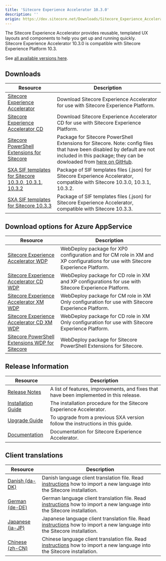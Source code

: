 ```yaml
---
title: 'Sitecore Experience Accelerator 10.3.0'
description: ''
origin: https://dev.sitecore.net/Downloads/Sitecore_Experience_Accelerator/10x/Sitecore_Experience_Accelerator_1030
---
```


The Sitecore Experience Accelerator provides reusable, templated UX layouts and components to help you get up and running quickly.\
Sitecore Experience Accelerator 10.3.0 is compatible with Sitecore Experience Platform 10.3.

See [all available versions here](/downloads/Sitecore_Experience_Accelerator).

## Downloads

| Resource                                                                                                                                                                                                                                                    | Description                                                                                                                  |
| ----------------------------------------------------------------------------------------------------------------------------------------------------------------------------------------------------------------------------------------------------------- | ---------------------------------------------------------------------------------------------------------------------------- |
| [Sitecore Experience Accelerator](https://scdp.blob.core.windows.net/downloads/Sitecore%20Experience%20Accelerator/10x/Sitecore%20Experience%20Accelerator%201030/Secure/Sitecore%20Experience%20Accelerator%2010.3.0%20rev.%2000074.zip)                   | Download Sitecore Experience Accelerator for use with Sitecore Experience Platform.                                          |
| [Sitecore Experience Accelerator CD](https://scdp.blob.core.windows.net/downloads/Sitecore%20Experience%20Accelerator/10x/Sitecore%20Experience%20Accelerator%201030/Secure/Sitecore%20Experience%20Accelerator%2010.3.0%20rev.%2000074%20CD.zip)           | Download Sitecore Experience Accelerator CD for use with Sitecore Experience Platform.                                       |
| [Sitecore PowerShell Extensions for Sitecore](https://scdp.blob.core.windows.net/downloads/Sitecore%20Experience%20Accelerator/10x/Sitecore%20Experience%20Accelerator%201030/Secure/Sitecore.PowerShell.Extensions-6.4-IAR.zip)                            | Package for Sitecore PowerShell Extensions for Sitecore. Note: config files that have been disabled by default are not included in this package; they can be dowloaded from [here on GitHub](https://github.com/SitecorePowerShell/Console/releases/tag/6.4). |
| [SXA SIF templates for Sitecore 10.3.0, 10.3.1, 10.3.2](https://scdp.blob.core.windows.net/downloads/Sitecore%20Experience%20Accelerator/10x/Sitecore%20Experience%20Accelerator%201030/Secure/SXA%20SIF%20Templates%2010.3.0%20rev.%2000074.zip)               | Package of SIF templates files (.json) for Sitecore Experience Accelerator, compatible with Sitecore 10.3.0, 10.3.1, 10.3.2. |
| [SXA SIF templates for Sitecore 10.3.3](https://scdp.blob.core.windows.net/downloads/Sitecore%20Experience%20Accelerator/10x/Sitecore%20Experience%20Accelerator%201030/Secure/SXA%20SIF%20Templates%2010.3.0%20rev.%2000093%20for%20Sitecore%2010.3.3.zip) | Package of SIF templates files (.json) for Sitecore Experience Accelerator, compatible with Sitecore 10.3.3.                 |

## Download options for Azure AppService

| Resource                                                                                                                                                                                                                                                            | Description                                                                                                                    |
| ------------------------------------------------------------------------------------------------------------------------------------------------------------------------------------------------------------------------------------------------------------------- | ------------------------------------------------------------------------------------------------------------------------------ |
| [Sitecore Experience Accelerator WDP](https://scdp.blob.core.windows.net/downloads/Sitecore%20Experience%20Accelerator/10x/Sitecore%20Experience%20Accelerator%201030/Secure/Sitecore%20Experience%20Accelerator%2010.3.0%20rev.%2000074.scwdp.zip)                 | WebDeploy package for XP0 configuration and for CM role in XM and XP configurations for use with Sitecore Experience Platform. |
| [Sitecore Experience Accelerator CD WDP](https://scdp.blob.core.windows.net/downloads/Sitecore%20Experience%20Accelerator/10x/Sitecore%20Experience%20Accelerator%201030/Secure/Sitecore%20Experience%20Accelerator%2010.3.0%20rev.%2000074%20CD.scwdp.zip)         | WebDeploy package for CD role in XM and XP configurations for use with Sitecore Experience Platform.                           |
| [Sitecore Experience Accelerator XM WDP](https://scdp.blob.core.windows.net/downloads/Sitecore%20Experience%20Accelerator/10x/Sitecore%20Experience%20Accelerator%201030/Secure/Sitecore%20Experience%20Accelerator%20XM%2010.3.0%20rev.%2000074.scwdp.zip)         | WebDeploy package for CM role in XM Only configuration for use with Sitecore Experience Platform.                              |
| [Sitecore Experience Accelerator CD XM WDP](https://scdp.blob.core.windows.net/downloads/Sitecore%20Experience%20Accelerator/10x/Sitecore%20Experience%20Accelerator%201030/Secure/Sitecore%20Experience%20Accelerator%20XM%2010.3.0%20rev.%2000074%20CD.scwdp.zip) | WebDeploy package for CD role in XM Only configuration for use with Sitecore Experience Platform.                              |
| [Sitecore PowerShell Extensions WDP for Sitecore](https://scdp.blob.core.windows.net/downloads/Sitecore%20Experience%20Accelerator/10x/Sitecore%20Experience%20Accelerator%201030/Secure/Sitecore.PowerShell.Extensions-6.4-IAR.scwdp.zip)                          | WebDeploy package for Sitecore PowerShell Extensions for Sitecore.                                                             |

## Release Information

| Resource                                                                                                                                                                                              | Description                                                                             |
| ----------------------------------------------------------------------------------------------------------------------------------------------------------------------------------------------------- | --------------------------------------------------------------------------------------- |
| [Release Notes](/downloads/Sitecore_Experience_Accelerator/10x/Sitecore_Experience_Accelerator_1030/Release_Notes)                                                                                    | A list of features, improvements, and fixes that have been implemented in this release. |
| [Installation Guide](https://scdp.blob.core.windows.net/downloads/Sitecore%20Experience%20Accelerator/10x/Sitecore%20Experience%20Accelerator%201030/Secure/SXA_10_3_0_installation_guide-pdf-en.pdf) | The installation procedure for the Sitecore Experience Accelerator.                     |
| [Upgrade Guide](https://scdp.blob.core.windows.net/downloads/Sitecore%20Experience%20Accelerator/10x/Sitecore%20Experience%20Accelerator%201030/Secure/SXA_10_3_0_upgrade_guide-pdf-en.pdf)           | To upgrade from a previous SXA version follow the instructions in this guide.           |
| [Documentation](https://doc.sitecore.com/developers/sxa/103/sitecore-experience-accelerator/en/index-en.html)                                                                                         | Documentation for Sitecore Experience Accelerator.                                      |

## Client translations

| Resource                                                                                                                                                                                                                               | Description                                                                                                                                                                                                                                     |
| -------------------------------------------------------------------------------------------------------------------------------------------------------------------------------------------------------------------------------------- | ----------------------------------------------------------------------------------------------------------------------------------------------------------------------------------------------------------------------------------------------- |
| [Danish (da-DK)](<https://scdp.blob.core.windows.net/downloads/Sitecore%20Experience%20Accelerator/10x/Sitecore%20Experience%20Accelerator%201030/Secure/Sitecore%20Experience%20Accelerator%2010.3.0%20rev.%2000074%20(da-DK).zip>)   | Danish language client translation file. Read [instructions](https://doc.sitecore.com/xp/en/developers/sxa/103/sitecore-experience-accelerator/change-the-sxa-gui-language.html) how to import a new language into the Sitecore installation.   |
| [German (de-DE)](<https://scdp.blob.core.windows.net/downloads/Sitecore%20Experience%20Accelerator/10x/Sitecore%20Experience%20Accelerator%201030/Secure/Sitecore%20Experience%20Accelerator%2010.3.0%20rev.%2000074%20(de-DE).zip>)   | German language client translation file. Read [instructions](https://doc.sitecore.com/xp/en/developers/sxa/103/sitecore-experience-accelerator/change-the-sxa-gui-language.html) how to import a new language into the Sitecore installation.   |
| [Japanese (ja-JP)](<https://scdp.blob.core.windows.net/downloads/Sitecore%20Experience%20Accelerator/10x/Sitecore%20Experience%20Accelerator%201030/Secure/Sitecore%20Experience%20Accelerator%2010.3.0%20rev.%2000074%20(ja-JP).zip>) | Japanese language client translation file. Read [instructions](https://doc.sitecore.com/xp/en/developers/sxa/103/sitecore-experience-accelerator/change-the-sxa-gui-language.html) how to import a new language into the Sitecore installation. |
| [Chinese (zh-CN)](<https://scdp.blob.core.windows.net/downloads/Sitecore%20Experience%20Accelerator/10x/Sitecore%20Experience%20Accelerator%201030/Secure/Sitecore%20Experience%20Accelerator%2010.3.0%20rev.%2000074%20(zh-CN).zip>)  | Chinese language client translation file. Read [instructions](https://doc.sitecore.com/xp/en/developers/sxa/103/sitecore-experience-accelerator/change-the-sxa-gui-language.html) how to import a new language into the Sitecore installation.  |

